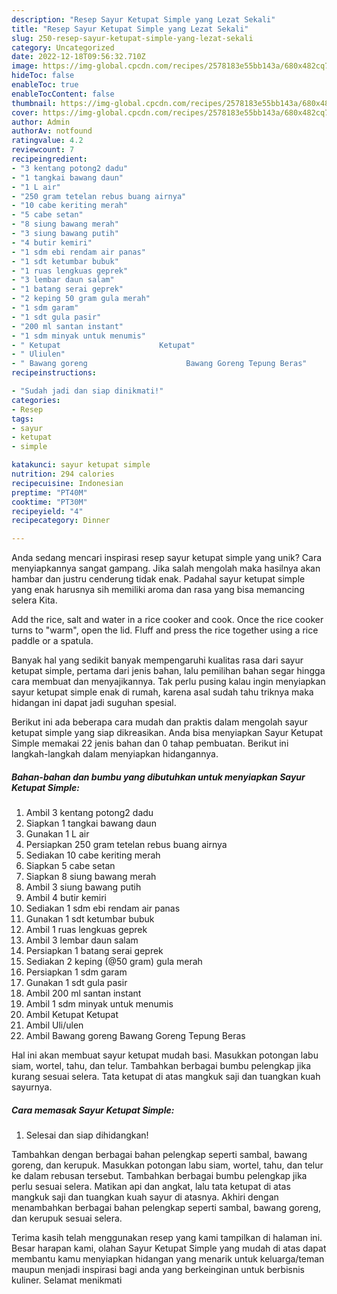 ```yaml
---
description: "Resep Sayur Ketupat Simple yang Lezat Sekali"
title: "Resep Sayur Ketupat Simple yang Lezat Sekali"
slug: 250-resep-sayur-ketupat-simple-yang-lezat-sekali
category: Uncategorized
date: 2022-12-18T09:56:32.710Z
image: https://img-global.cpcdn.com/recipes/2578183e55bb143a/680x482cq70/sayur-ketupat-simple-foto-resep-utama.jpg
hideToc: false
enableToc: true
enableTocContent: false
thumbnail: https://img-global.cpcdn.com/recipes/2578183e55bb143a/680x482cq70/sayur-ketupat-simple-foto-resep-utama.jpg
cover: https://img-global.cpcdn.com/recipes/2578183e55bb143a/680x482cq70/sayur-ketupat-simple-foto-resep-utama.jpg
author: Admin
authorAv: notfound
ratingvalue: 4.2
reviewcount: 7
recipeingredient:
- "3 kentang potong2 dadu"
- "1 tangkai bawang daun"
- "1 L air"
- "250 gram tetelan rebus buang airnya"
- "10 cabe keriting merah"
- "5 cabe setan"
- "8 siung bawang merah"
- "3 siung bawang putih"
- "4 butir kemiri"
- "1 sdm ebi rendam air panas"
- "1 sdt ketumbar bubuk"
- "1 ruas lengkuas geprek"
- "3 lembar daun salam"
- "1 batang serai geprek"
- "2 keping 50 gram gula merah"
- "1 sdm garam"
- "1 sdt gula pasir"
- "200 ml santan instant"
- "1 sdm minyak untuk menumis"
- " Ketupat                      Ketupat"
- " Uliulen"
- " Bawang goreng                      Bawang Goreng Tepung Beras"
recipeinstructions:

- "Sudah jadi dan siap dinikmati!"
categories:
- Resep
tags:
- sayur
- ketupat
- simple

katakunci: sayur ketupat simple 
nutrition: 294 calories
recipecuisine: Indonesian
preptime: "PT40M"
cooktime: "PT30M"
recipeyield: "4"
recipecategory: Dinner

---
```





Anda sedang mencari inspirasi resep sayur ketupat simple yang unik? Cara menyiapkannya sangat gampang. Jika salah mengolah maka hasilnya akan hambar dan justru cenderung tidak enak. Padahal sayur ketupat simple yang enak harusnya sih memiliki aroma dan rasa yang bisa memancing selera Kita.





Add the rice, salt and water in a rice cooker and cook. Once the rice cooker turns to &#34;warm&#34;, open the lid. Fluff and press the rice together using a rice paddle or a spatula.

Banyak hal yang sedikit banyak mempengaruhi kualitas rasa dari sayur ketupat simple, pertama dari jenis bahan, lalu pemilihan bahan segar hingga cara membuat dan menyajikannya. Tak perlu pusing kalau ingin menyiapkan sayur ketupat simple enak di rumah, karena asal sudah tahu triknya maka hidangan ini dapat jadi suguhan spesial.






Berikut ini ada beberapa cara mudah dan praktis dalam mengolah sayur ketupat simple yang siap dikreasikan. Anda bisa menyiapkan Sayur Ketupat Simple memakai 22 jenis bahan dan 0 tahap pembuatan. Berikut ini langkah-langkah dalam menyiapkan hidangannya.

<!--inarticleads1-->

##### Bahan-bahan dan bumbu yang dibutuhkan untuk menyiapkan Sayur Ketupat Simple:

1. Ambil 3 kentang potong2 dadu
1. Siapkan 1 tangkai bawang daun
1. Gunakan 1 L air
1. Persiapkan 250 gram tetelan rebus buang airnya
1. Sediakan 10 cabe keriting merah
1. Siapkan 5 cabe setan
1. Siapkan 8 siung bawang merah
1. Ambil 3 siung bawang putih
1. Ambil 4 butir kemiri
1. Sediakan 1 sdm ebi rendam air panas
1. Gunakan 1 sdt ketumbar bubuk
1. Ambil 1 ruas lengkuas geprek
1. Ambil 3 lembar daun salam
1. Persiapkan 1 batang serai geprek
1. Sediakan 2 keping (@50 gram) gula merah
1. Persiapkan 1 sdm garam
1. Gunakan 1 sdt gula pasir
1. Ambil 200 ml santan instant
1. Ambil 1 sdm minyak untuk menumis
1. Ambil  Ketupat                      Ketupat
1. Ambil  Uli/ulen
1. Ambil  Bawang goreng                      Bawang Goreng Tepung Beras


Hal ini akan membuat sayur ketupat mudah basi. Masukkan potongan labu siam, wortel, tahu, dan telur. Tambahkan berbagai bumbu pelengkap jika kurang sesuai selera. Tata ketupat di atas mangkuk saji dan tuangkan kuah sayurnya. 

<!--inarticleads2-->

##### Cara memasak Sayur Ketupat Simple:


1. Selesai dan siap dihidangkan!

Tambahkan dengan berbagai bahan pelengkap seperti sambal, bawang goreng, dan kerupuk. Masukkan potongan labu siam, wortel, tahu, dan telur ke dalam rebusan tersebut. Tambahkan berbagai bumbu pelengkap jika perlu sesuai selera. Matikan api dan angkat, lalu tata ketupat di atas mangkuk saji dan tuangkan kuah sayur di atasnya. Akhiri dengan menambahkan berbagai bahan pelengkap seperti sambal, bawang goreng, dan kerupuk sesuai selera. 

Terima kasih telah menggunakan resep yang kami tampilkan di halaman ini. Besar harapan kami, olahan Sayur Ketupat Simple yang mudah di atas dapat membantu kamu menyiapkan hidangan yang menarik untuk keluarga/teman maupun menjadi inspirasi bagi anda yang berkeinginan untuk berbisnis kuliner. Selamat menikmati
